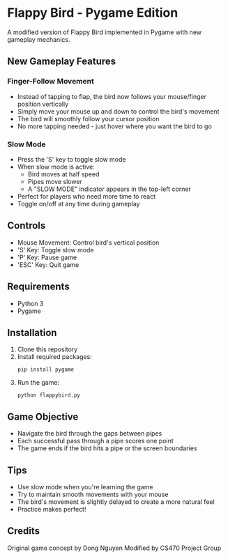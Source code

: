 # Flappy Bird - Pygame Edition

A modified version of Flappy Bird implemented in Pygame with new gameplay mechanics.

## New Gameplay Features

### Finger-Follow Movement
- Instead of tapping to flap, the bird now follows your mouse/finger position vertically
- Simply move your mouse up and down to control the bird's movement
- The bird will smoothly follow your cursor position
- No more tapping needed - just hover where you want the bird to go

### Slow Mode
- Press the 'S' key to toggle slow mode
- When slow mode is active:
  - Bird moves at half speed
  - Pipes move slower
  - A "SLOW MODE" indicator appears in the top-left corner
- Perfect for players who need more time to react
- Toggle on/off at any time during gameplay

## Controls
- Mouse Movement: Control bird's vertical position
- 'S' Key: Toggle slow mode
- 'P' Key: Pause game
- 'ESC' Key: Quit game

## Requirements
- Python 3
- Pygame

## Installation
1. Clone this repository
2. Install required packages:
   ```
   pip install pygame
   ```
3. Run the game:
   ```
   python flappybird.py
   ```

## Game Objective
- Navigate the bird through the gaps between pipes
- Each successful pass through a pipe scores one point
- The game ends if the bird hits a pipe or the screen boundaries

## Tips
- Use slow mode when you're learning the game
- Try to maintain smooth movements with your mouse
- The bird's movement is slightly delayed to create a more natural feel
- Practice makes perfect!

## Credits
Original game concept by Dong Nguyen
Modified by CS470 Project Group
